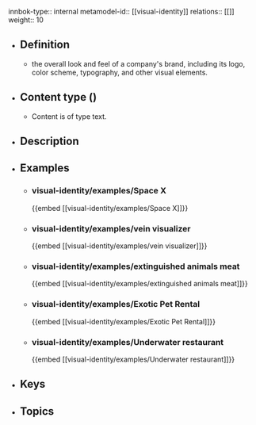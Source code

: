 innbok-type:: internal
metamodel-id:: [[visual-identity]]
relations:: [[]]
weight:: 10

- ## Definition
  - the overall look and feel of a company's brand, including its logo, color scheme, typography, and other visual elements.
- ## Content type ()
  - Content is of type text.
  
- ## Description
- ## Examples
  - ### visual-identity/examples/Space X
    {{embed [[visual-identity/examples/Space X]]}}
  - ### visual-identity/examples/vein visualizer
    {{embed [[visual-identity/examples/vein visualizer]]}}
  - ### visual-identity/examples/extinguished animals meat
    {{embed [[visual-identity/examples/extinguished animals meat]]}}
  - ### visual-identity/examples/Exotic Pet Rental
    {{embed [[visual-identity/examples/Exotic Pet Rental]]}}
  - ### visual-identity/examples/Underwater restaurant
    {{embed [[visual-identity/examples/Underwater restaurant]]}}
  
- ## Keys
  
- ## Topics
  

